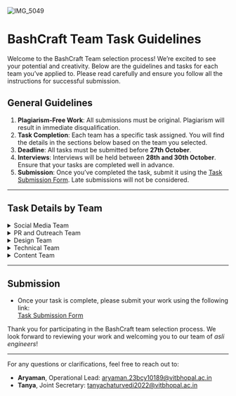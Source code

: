 ![IMG_5049](https://github.com/user-attachments/assets/6f38195e-77ce-4a9c-b4f9-08a562a58f65)

# BashCraft Team Task Guidelines

Welcome to the BashCraft Team selection process! We’re excited to see your potential and creativity. Below are the guidelines and tasks for each team you’ve applied to. Please read carefully and ensure you follow all the instructions for successful submission.

## General Guidelines

1. **Plagiarism-Free Work**: All submissions must be original. Plagiarism will result in immediate disqualification.
2. **Task Completion**: Each team has a specific task assigned. You will find the details in the sections below based on the team you selected.
3. **Deadline**: All tasks must be submitted before **27th October**.
4. **Interviews**: Interviews will be held between **28th and 30th October**. Ensure that your tasks are completed well in advance.
5. **Submission**: Once you’ve completed the task, submit it using the [Task Submission Form](#form-link). Late submissions will not be considered.

---

## Task Details by Team

<details>
  <summary>Social Media Team</summary>
  
  ### Objective:
  Create a social media strategy for BashCraft that includes daily post ideas, engagement plans, and growth targets for platforms like Instagram, LinkedIn, and Twitter.

  ### Requirements:
  - Design at least 3 sample posts (images and captions).
  - Present a weekly content calendar.
  - Provide strategies to increase engagement and followers.
</details>

<details>
  <summary>PR and Outreach Team</summary>
  
  ### Objective:
  Draft an outreach plan to connect with potential sponsors, collaborators, and guest speakers for BashCraft events.

  ### Requirements:
  - Write two sample outreach emails.
  - Propose at least 5 potential partners for collaboration and sponsorship.
  - Provide a timeline for outreach efforts.
</details>

<details>
  <summary>Design Team</summary>
  
  ### Objective:
  Design the branding and visual identity for BashCraft’s next hackathon, including posters, social media banners, and event brochures.

  ### Requirements:
  - Design a logo for the event.
  - Create a poster and banner (in .png or .jpg format).
  - Ensure the designs are cohesive and align with BashCraft's theme.
</details>

<details>
  <summary>Technical Team</summary>
  
  ### Objective:
  Build a prototype for a feature requested by BashCraft's internal team, such as a project management tool or a custom API integration.

  ### Requirements:
  - Use any tech stack of your choice.
  - Implement core functionality that can be demoed.
  - Provide a README file explaining your code and how to run the project.
</details>

<details>
  <summary>Content Team</summary>
  
  ### Objective:
  Write articles and blog posts showcasing BashCraft’s projects, events, and achievements.

  ### Requirements:
  - Write 2 blog posts (500-600 words each) highlighting recent BashCraft events.
  - Provide content ideas for the next quarter’s blog schedule.
  - Ensure content is engaging and free of grammatical errors.
</details>

---

## Submission

- Once your task is complete, please submit your work using the following link:  
  [Task Submission Form](#form-link)

Thank you for participating in the BashCraft team selection process. We look forward to reviewing your work and welcoming you to our team of *asli engineers*!

---

For any questions or clarifications, feel free to reach out to:
- **Aryaman**, Operational Lead:  aryaman.23bcy10189@vitbhopal.ac.in
- **Tanya**, Joint Secretary:  tanyachaturvedi2022@vitbhopal.ac.in


